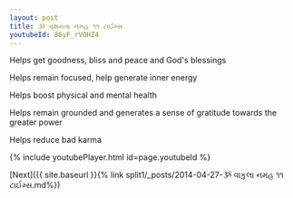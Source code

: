 ```yaml
---
layout: post
title: ૐ વૃક્ષયતા નમહ ૧૧ ટાઈમ્સ
youtubeId: 86yF_rVOHZ4
---
```

 
 
Helps get goodness, bliss and peace and God's blessings
 
Helps remain focused, help generate inner energy 
 
Helps boost physical and mental health 
 
Helps remain grounded and generates a sense of gratitude towards the greater power 
 
Helps reduce bad karma
 
 
 
 


{% include youtubePlayer.html id=page.youtubeId %}
 
[Next]({{ site.baseurl }}{% link  split1/_posts/2014-04-27-ૐ વાકુલા નમહ ૧૧ ટાઈમ્સ.md%})
 
